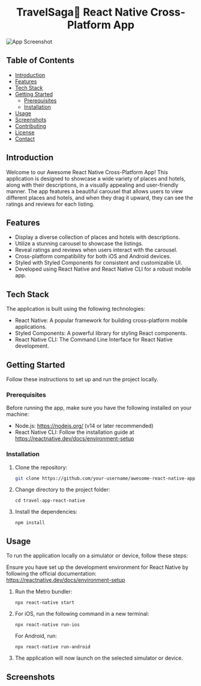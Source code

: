 <h1 align="center">
 TravelSaga🚀 React Native Cross-Platform App
</h1>

![App Screenshot](/path/to/screenshot.png)

## Table of Contents

- [Introduction](#introduction)
- [Features](#features)
- [Tech Stack](#tech-stack)
- [Getting Started](#getting-started)
  - [Prerequisites](#prerequisites)
  - [Installation](#installation)
- [Usage](#usage)
- [Screenshots](#screenshots)
- [Contributing](#contributing)
- [License](#license)
- [Contact](#contact)

## Introduction

Welcome to our Awesome React Native Cross-Platform App! This application is designed to showcase a wide variety of places and hotels, along with their descriptions, in a visually appealing and user-friendly manner. The app features a beautiful carousel that allows users to view different places and hotels, and when they drag it upward, they can see the ratings and reviews for each listing.

## Features

- Display a diverse collection of places and hotels with descriptions.
- Utilize a stunning carousel to showcase the listings.
- Reveal ratings and reviews when users interact with the carousel.
- Cross-platform compatibility for both iOS and Android devices.
- Styled with Styled Components for consistent and customizable UI.
- Developed using React Native and React Native CLI for a robust mobile app.

## Tech Stack

The application is built using the following technologies:

- React Native: A popular framework for building cross-platform mobile applications.
- Styled Components: A powerful library for styling React components.
- React Native CLI: The Command Line Interface for React Native development.

## Getting Started

Follow these instructions to set up and run the project locally.

### Prerequisites

Before running the app, make sure you have the following installed on your machine:

- Node.js: https://nodejs.org/ (v14 or later recommended)
- React Native CLI: Follow the installation guide at https://reactnative.dev/docs/environment-setup

### Installation

1. Clone the repository:

   ```bash
   git clone https://github.com/your-username/awesome-react-native-app.git
   ```

2. Change directory to the project folder:
   ```
   cd travel-app-react-native
   ```

3. Install the dependencies:
   ```
   npm install
   ```
## Usage

To run the application locally on a simulator or device, follow these steps:

Ensure you have set up the development environment for React Native by following the official documentation: https://reactnative.dev/docs/environment-setup


1. Run the Metro bundler:
   ``` 
   npx react-native start
   ```


2. For iOS, run the following command in a new terminal:

   ```
   npx react-native run-ios
   ```
   For Android, run:
   ```
   npx react-native run-android
   ```
3. The application will now launch on the selected simulator or device.


##  Screenshots
